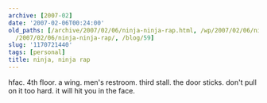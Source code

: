 ```yaml
---
archive: [2007-02]
date: '2007-02-06T00:24:00'
old_paths: [/archive/2007/02/06/ninja-ninja-rap.html, /wp/2007/02/06/ninja-ninja-rap/,
  /2007/02/06/ninja-ninja-rap/, /blog/59]
slug: '1170721440'
tags: [personal]
title: ninja, ninja rap
---
```


hfac. 4th floor. a wing. men's restroom. third stall. the door sticks.
don't pull on it too hard. it will hit you in the face.

